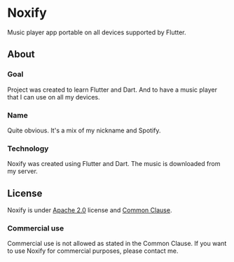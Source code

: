 # Noxify

Music player app portable on all devices supported by Flutter.

## About

### Goal

Project was created to learn Flutter and Dart. And to have a music player that I can use on all my devices.

### Name

Quite obvious. It's a mix of my nickname and Spotify.

### Technology

Noxify was created using Flutter and Dart. The music is downloaded from my server.

## License

Noxify is under [Apache 2.0](LICENSE.md) license and [Common Clause](NOTICE.md).

### Commercial use

Commercial use is not allowed as stated in the Common Clause. If you want to use Noxify for commercial purposes, please contact me.
